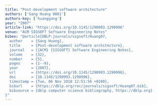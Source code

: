 ```yaml
---
title: "Post-development software architecture"
authors: ['Gang Huang 0001']
authors-key: ['huanggang']
year: "2007"
article-link: "https://doi.org/10.1145/1290993.1290996"
venue: "ACM SIGSOFT Software Engineering Notes"
bibex: "@article{DBLP:journals/sigsoft/Huang07,
  author    = {Gang Huang},
  title     = {Post-development software architecture},
  journal   = {{ACM} {SIGSOFT} Software Engineering Notes},
  volume    = {32},
  number    = {5},
  pages     = {1--9},
  year      = {2007},
  url       = {https://doi.org/10.1145/1290993.1290996},
  doi       = {10.1145/1290993.1290996},
  timestamp = {Tue, 06 Nov 2018 12:51:56 +0100},
  biburl    = {https://dblp.org/rec/journals/sigsoft/Huang07.bib},
  bibsource = {dblp computer science bibliography, https://dblp.org}
}"
---
```

